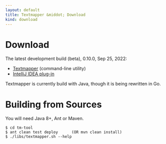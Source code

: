 ```yaml
---
layout: default
title: Textmapper &middot; Download
kind: download
---
```


Download
========

The latest development build (beta), 0.10.0, Sep 25, 2022:

* [Textmapper](https://github.com/inspirer/textmapper/releases/tag/0.10.0) (command-line utility)
* [IntelliJ IDEA plug-in](https://plugins.jetbrains.com/plugin/7291-textmapper)

Textmapper is currently build with Java, though it is being rewritten in Go.

Building from Sources
==================

You will need Java 8+, Ant or Maven.

    $ cd tm-tool
    $ ant clean test deploy      (OR mvn clean install)
    $ ./libs/textmapper.sh --help
